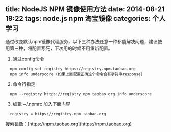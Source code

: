 title: NodeJS NPM 镜像使用方法
date: 2014-08-21 19:22
tags: node.js npm 淘宝镜像
categories: 个人学习
---
通过改变默认npm镜像代理服务，以下三种办法任意一种都能解决问题，建议使用第三种，将配置写死，下次用的时候不用重新配置。

1. 通过config命令
  ```
	npm config set registry https://registry.npm.taobao.org
	npm info underscore (如果上面配置正确这个命令会有字符串response)
  ```

2. 命令行指定
  ```
	npm --registry https://registry.npm.taobao.org info underscore 
  ```

3. 编辑 ~/.npmrc 加入下面内容
  ```
    registry = https://registry.npm.taobao.org
  ```

搜索镜像：[https://npm.taobao.org](https://npm.taobao.org)